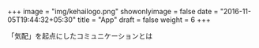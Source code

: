 +++
image = "img/kehailogo.png"
showonlyimage = false
date = "2016-11-05T19:44:32+05:30"
title = "App"
draft = false
weight = 6
+++

「気配」を起点にしたコミュニケーションとは
<!--more-->

